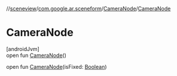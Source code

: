 //[sceneview](../../../index.md)/[com.google.ar.sceneform](../index.md)/[CameraNode](index.md)/[CameraNode](-camera-node.md)

# CameraNode

[androidJvm]\
open fun [CameraNode](-camera-node.md)()

open fun [CameraNode](-camera-node.md)(isFixed: [Boolean](https://kotlinlang.org/api/latest/jvm/stdlib/kotlin/-boolean/index.html))
